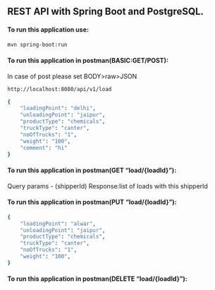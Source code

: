 ## REST API with Spring Boot and PostgreSQL.

#### To run this application use:

```bash
mvn spring-boot:run
```

#### To run this application in postman(BASIC:GET/POST):
In case of post please set BODY>raw>JSON
```bash
http://localhost:8080/api/v1/load
```
```bash
{
    "loadingPoint": "delhi",
	"unloadingPoint": "jaipur",
	"productType": "chemicals",
	"truckType": "canter",
	"noOfTrucks": "1",
	"weight": "100",
    "comment": "hi"
}
```
#### To run this application in postman(GET “load/{loadId}”):
Query params - (shipperId)
Response:list of loads with this shipperId
#### To run this application in postman(PUT “load/{loadId}”):
```bash
{
	"loadingPoint": "alwar",
	"unloadingPoint": "jaipur",
	"productType": "chemicals",
	"truckType": "canter",
	"noOfTrucks": "1",
	"weight": "100",
}
```

#### To run this application in postman(DELETE “load/{loadId}”):